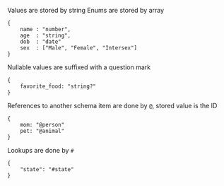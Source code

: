 Values are stored by string
Enums are stored by array

    {
        name : "number",
        age  : "string",
        dob  : "date"
        sex  : ["Male", "Female", "Intersex"]
    }

Nullable values are suffixed with a question mark

    {
        favorite_food: "string?"
    }

References to another schema item are done by `@`, stored value is the ID

    {
        mom: "@person"
        pet: "@animal"
    }

Lookups are done by `#`

    {
        "state": "#state"
    }